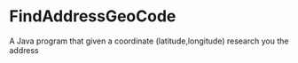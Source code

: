 # FindAddressGeoCode
A Java program that given a coordinate (latitude,longitude) research you the address

